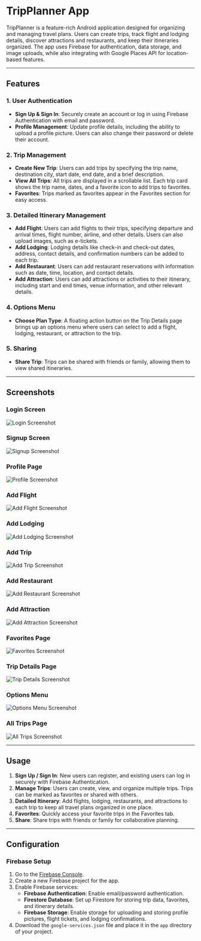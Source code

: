# TripPlanner App

TripPlanner is a feature-rich Android application designed for organizing and managing travel plans. Users can create trips, track flight and lodging details, discover attractions and restaurants, and keep their itineraries organized. The app uses Firebase for authentication, data storage, and image uploads, while also integrating with Google Places API for location-based features.

---

## Features

### 1. User Authentication
- **Sign Up & Sign In**: Securely create an account or log in using Firebase Authentication with email and password.
- **Profile Management**: Update profile details, including the ability to upload a profile picture. Users can also change their password or delete their account.

### 2. Trip Management
- **Create New Trip**: Users can add trips by specifying the trip name, destination city, start date, end date, and a brief description.
- **View All Trips**: All trips are displayed in a scrollable list. Each trip card shows the trip name, dates, and a favorite icon to add trips to favorites.
- **Favorites**: Trips marked as favorites appear in the Favorites section for easy access.

### 3. Detailed Itinerary Management
- **Add Flight**: Users can add flights to their trips, specifying departure and arrival times, flight number, airline, and other details. Users can also upload images, such as e-tickets.
- **Add Lodging**: Lodging details like check-in and check-out dates, address, contact details, and confirmation numbers can be added to each trip.
- **Add Restaurant**: Users can add restaurant reservations with information such as date, time, location, and contact details.
- **Add Attraction**: Users can add attractions or activities to their itinerary, including start and end times, venue information, and other relevant details.

### 4. Options Menu
- **Choose Plan Type**: A floating action button on the Trip Details page brings up an options menu where users can select to add a flight, lodging, restaurant, or attraction to the trip.

### 5. Sharing
- **Share Trip**: Trips can be shared with friends or family, allowing them to view shared itineraries.

---

## Screenshots

### Login Screen
![Login Screenshot](screenshots/sc_signin.png)

### Signup Screen
![Signup Screenshot](screenshots/sc_signup.png)

### Profile Page
![Profile Screenshot](screenshots/sc_profile.png)

### Add Flight
![Add Flight Screenshot](screenshots/sc_addflight.png)

### Add Lodging
![Add Lodging Screenshot](screenshots/sc_addlodging.png)

### Add Trip
![Add Trip Screenshot](screenshots/sc_addplan.png)

### Add Restaurant
![Add Restaurant Screenshot](screenshots/sc_addrestaurant.png)

### Add Attraction
![Add Attraction Screenshot](screenshots/sc_addattraction.png)

### Favorites Page
![Favorites Screenshot](screenshots/sc_favorites.png)

### Trip Details Page
![Trip Details Screenshot](screenshots/sc_plandisplay.png)

### Options Menu
![Options Menu Screenshot](screenshots/sc_options.png)

### All Trips Page
![All Trips Screenshot](screenshots/sc_plans.png)

---

## Usage

1. **Sign Up / Sign In**: New users can register, and existing users can log in securely with Firebase Authentication.
2. **Manage Trips**: Users can create, view, and organize multiple trips. Trips can be marked as favorites or shared with others.
3. **Detailed Itinerary**: Add flights, lodging, restaurants, and attractions to each trip to keep all travel plans organized in one place.
4. **Favorites**: Quickly access your favorite trips in the Favorites tab.
5. **Share**: Share trips with friends or family for collaborative planning.

---

## Configuration

### Firebase Setup

1. Go to the [Firebase Console](https://console.firebase.google.com/).
2. Create a new Firebase project for the app.
3. Enable Firebase services:
   - **Firebase Authentication**: Enable email/password authentication.
   - **Firestore Database**: Set up Firestore for storing trip data, favorites, and itinerary details.
   - **Firebase Storage**: Enable storage for uploading and storing profile pictures, flight tickets, and lodging confirmations.
4. Download the `google-services.json` file and place it in the `app` directory of your project.


